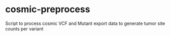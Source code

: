 # cosmic-preprocess
Script to process cosmic VCF and Mutant export data to generate tumor site counts per variant
